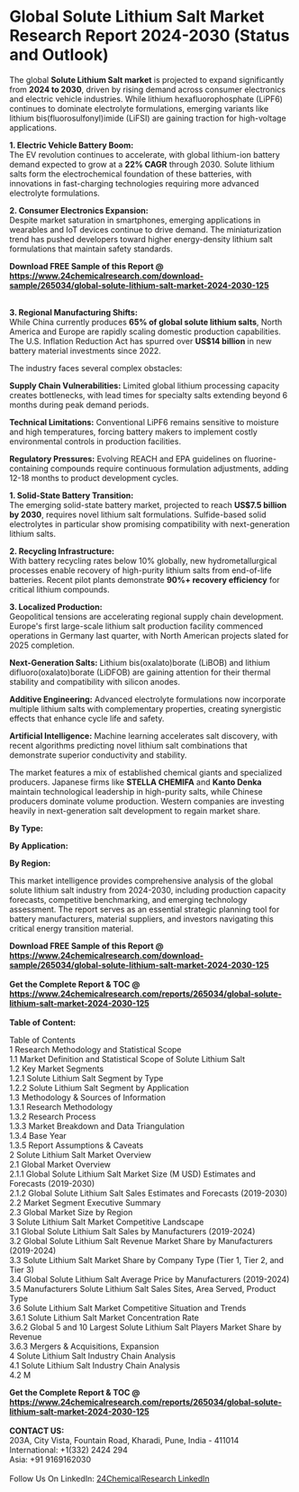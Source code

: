<h1>Global Solute Lithium Salt Market Research Report 2024-2030 (Status and Outlook)</h1><p>The global <strong>Solute Lithium Salt market</strong> is projected to expand significantly from <strong>2024 to 2030</strong>, driven by rising demand across consumer electronics and electric vehicle industries. While lithium hexafluorophosphate (LiPF6) continues to dominate electrolyte formulations, emerging variants like lithium bis(fluorosulfonyl)imide (LiFSI) are gaining traction for high-voltage applications.</p><p><strong>1. Electric Vehicle Battery Boom:</strong><br>
The EV revolution continues to accelerate, with global lithium-ion battery demand expected to grow at a <strong>22% CAGR</strong> through 2030. Solute lithium salts form the electrochemical foundation of these batteries, with innovations in fast-charging technologies requiring more advanced electrolyte formulations.</p><p><strong>2. Consumer Electronics Expansion:</strong><br>
Despite market saturation in smartphones, emerging applications in wearables and IoT devices continue to drive demand. The miniaturization trend has pushed developers toward higher energy-density lithium salt formulations that maintain safety standards.</p><div><b>Download FREE Sample of this Report @ 
            <a href="https://www.24chemicalresearch.com/download-sample/265034/global-solute-lithium-salt-market-2024-2030-125">
            https://www.24chemicalresearch.com/download-sample/265034/global-solute-lithium-salt-market-2024-2030-125</a></b></div><br><p><strong>3. Regional Manufacturing Shifts:</strong><br>
While China currently produces <strong>65% of global solute lithium salts</strong>, North America and Europe are rapidly scaling domestic production capabilities. The U.S. Inflation Reduction Act has spurred over <strong>US$14 billion</strong> in new battery material investments since 2022.</p><p>The industry faces several complex obstacles:</p><p><strong>Supply Chain Vulnerabilities:</strong> Limited global lithium processing capacity creates bottlenecks, with lead times for specialty salts extending beyond 6 months during peak demand periods.</p><p><strong>Technical Limitations:</strong> Conventional LiPF6 remains sensitive to moisture and high temperatures, forcing battery makers to implement costly environmental controls in production facilities.</p><p><strong>Regulatory Pressures:</strong> Evolving REACH and EPA guidelines on fluorine-containing compounds require continuous formulation adjustments, adding 12-18 months to product development cycles.</p><p><strong>1. Solid-State Battery Transition:</strong><br>
The emerging solid-state battery market, projected to reach <strong>US$7.5 billion by 2030</strong>, requires novel lithium salt formulations. Sulfide-based solid electrolytes in particular show promising compatibility with next-generation lithium salts.</p><p><strong>2. Recycling Infrastructure:</strong><br>
With battery recycling rates below 10% globally, new hydrometallurgical processes enable recovery of high-purity lithium salts from end-of-life batteries. Recent pilot plants demonstrate <strong>90%+ recovery efficiency</strong> for critical lithium compounds.</p><p><strong>3. Localized Production:</strong><br>
Geopolitical tensions are accelerating regional supply chain development. Europe's first large-scale lithium salt production facility commenced operations in Germany last quarter, with North American projects slated for 2025 completion.</p><p><strong>Next-Generation Salts:</strong> Lithium bis(oxalato)borate (LiBOB) and lithium difluoro(oxalato)borate (LiDFOB) are gaining attention for their thermal stability and compatibility with silicon anodes.</p><p><strong>Additive Engineering:</strong> Advanced electrolyte formulations now incorporate multiple lithium salts with complementary properties, creating synergistic effects that enhance cycle life and safety.</p><p><strong>Artificial Intelligence:</strong> Machine learning accelerates salt discovery, with recent algorithms predicting novel lithium salt combinations that demonstrate superior conductivity and stability.</p><p>The market features a mix of established chemical giants and specialized producers. Japanese firms like <strong>STELLA CHEMIFA</strong> and <strong>Kanto Denka</strong> maintain technological leadership in high-purity salts, while Chinese producers dominate volume production. Western companies are investing heavily in next-generation salt development to regain market share.</p><p><strong>By Type:</strong></p><p><strong>By Application:</strong></p><p><strong>By Region:</strong></p><p>This market intelligence provides comprehensive analysis of the global solute lithium salt industry from 2024-2030, including production capacity forecasts, competitive benchmarking, and emerging technology assessment. The report serves as an essential strategic planning tool for battery manufacturers, material suppliers, and investors navigating this critical energy transition material.</p><div><b>Download FREE Sample of this Report @ 
            <a href="https://www.24chemicalresearch.com/download-sample/265034/global-solute-lithium-salt-market-2024-2030-125">
            https://www.24chemicalresearch.com/download-sample/265034/global-solute-lithium-salt-market-2024-2030-125</a></b></div><br><div><b>Get the Complete Report & TOC @ 
            <a href="https://www.24chemicalresearch.com/reports/265034/global-solute-lithium-salt-market-2024-2030-125">
            https://www.24chemicalresearch.com/reports/265034/global-solute-lithium-salt-market-2024-2030-125</a></b></div><br>
            <b>Table of Content:</b><p>Table of Contents<br />
1 Research Methodology and Statistical Scope<br />
1.1 Market Definition and Statistical Scope of Solute Lithium Salt<br />
1.2 Key Market Segments<br />
1.2.1 Solute Lithium Salt Segment by Type<br />
1.2.2 Solute Lithium Salt Segment by Application<br />
1.3 Methodology & Sources of Information<br />
1.3.1 Research Methodology<br />
1.3.2 Research Process<br />
1.3.3 Market Breakdown and Data Triangulation<br />
1.3.4 Base Year<br />
1.3.5 Report Assumptions & Caveats<br />
2 Solute Lithium Salt Market Overview<br />
2.1 Global Market Overview<br />
2.1.1 Global Solute Lithium Salt Market Size (M USD) Estimates and Forecasts (2019-2030)<br />
2.1.2 Global Solute Lithium Salt Sales Estimates and Forecasts (2019-2030)<br />
2.2 Market Segment Executive Summary<br />
2.3 Global Market Size by Region<br />
3 Solute Lithium Salt Market Competitive Landscape<br />
3.1 Global Solute Lithium Salt Sales by Manufacturers (2019-2024)<br />
3.2 Global Solute Lithium Salt Revenue Market Share by Manufacturers (2019-2024)<br />
3.3 Solute Lithium Salt Market Share by Company Type (Tier 1, Tier 2, and Tier 3)<br />
3.4 Global Solute Lithium Salt Average Price by Manufacturers (2019-2024)<br />
3.5 Manufacturers Solute Lithium Salt Sales Sites, Area Served, Product Type<br />
3.6 Solute Lithium Salt Market Competitive Situation and Trends<br />
3.6.1 Solute Lithium Salt Market Concentration Rate<br />
3.6.2 Global 5 and 10 Largest Solute Lithium Salt Players Market Share by Revenue<br />
3.6.3 Mergers & Acquisitions, Expansion<br />
4 Solute Lithium Salt Industry Chain Analysis<br />
4.1 Solute Lithium Salt Industry Chain Analysis<br />
4.2 M</p><div><b>Get the Complete Report & TOC @ 
            <a href="https://www.24chemicalresearch.com/reports/265034/global-solute-lithium-salt-market-2024-2030-125">
            https://www.24chemicalresearch.com/reports/265034/global-solute-lithium-salt-market-2024-2030-125</a></b></div><br><b>CONTACT US:</b><br>
            203A, City Vista, Fountain Road, Kharadi, Pune, India - 411014<br>
            International: +1(332) 2424 294<br>
            Asia: +91 9169162030 <br><br>
            Follow Us On LinkedIn: <a href="https://www.linkedin.com/company/24chemicalresearch/">24ChemicalResearch LinkedIn</a>